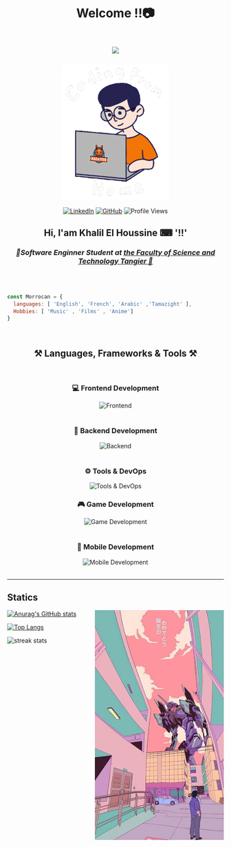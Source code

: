 <div align="center">
  
# Welcome !!📷
<h1 align="center">
    <img src="https://readme-typing-svg.herokuapp.com/?color=0A0CAC&font=Righteous&size=40&center=true&vCenter=true&width=500&height=70&duration=4000&lines=Hi+There!+👋;+I'm+El+Houssine+Khalil!;" />
</h1>

</div>

<div align="center">

<img  src="https://github.com/khalilh2002/khalilh2002/blob/main/assets/code.gif" alt="nice" width="250px">


[![LinkedIn](https://img.shields.io/badge/-KhalilElHoussine-blue?style=flat-square&logo=Linkedin&logoColor=white&link=https://www.linkedin.com/in/thaianebraga/)](https://www.linkedin.com/in/khalilelhoussine/)
[![GitHub](https://img.shields.io/github/followers/Khalil?label=follow&style=social)](https://github.com/khalilh2002) 
![Profile Views](https://komarev.com/ghpvc/?username=khalilh2002&label=Profile+Views)

## Hi, I'am Khalil El Houssine  ⌨ '!!'

<h3><em><b>📕Software Enginner Student at <a href="https://fstt.ac.ma/Portail2023/"> the Faculty of Science and Technology Tangier 📘</a> </b></em></h3>

</div>

<br>


```javascript

const Morrocan = {
  languages: [ 'English', 'French', 'Arabic' ,'Tamazight' ],
  Hobbies: [ 'Music' , 'Films' , 'Anime']
}

```
<br/>


<h2 align="center">⚒️ Languages, Frameworks & Tools ⚒️</h2>
<br/>
<div align="center">

### 💻 Frontend Development  
<img src="https://skillicons.dev/icons?i=react,angular,html,css,javascript,ts,sass,tailwind,bootstrap,mui,git,qt" alt="Frontend" />
<br/><br/>

### 🔧 Backend Development  
<img src="https://skillicons.dev/icons?i=spring,laravel,nodejs,express,php,mysql,postgres,mongodb,postman" alt="Backend" />
<br/><br/>

### ⚙️ Tools & DevOps  
<img src="https://skillicons.dev/icons?i=docker,jenkins,linux,python,github" alt="Tools & DevOps" />
<br/>

### 🎮 Game Development  
<img src="https://skillicons.dev/icons?i=unity,cs" alt="Game Development" />
<br/><br/>

### 📱 Mobile Development  
<img src="https://skillicons.dev/icons?i=androidstudio" alt="Mobile Development" />
<br/>

</div>



<br/>
<hr/>


## Statics 

<div align="left">


<img src="./assets/img.jpg " alt="nice" width="300px" align="right">

[![Anurag's GitHub stats](https://github-readme-stats.vercel.app/api?username=khalilh2002&show_icons=true&theme=radical)](https://github.com/anuraghazra/github-readme-stats)
<br>

[![Top Langs](https://github-readme-stats-git-masterrstaa-rickstaa.vercel.app/api/top-langs/?username=khalilh2002&show_icons=true&theme=radical)](https://github.com/anuraghazra/github-readme-stats)

  <img width=390 src="https://github-readme-streak-stats-salesp07.vercel.app/?user=khalilh2002&count_private=true&theme=radical&border_radius=10" alt="streak stats"/>

</div>

